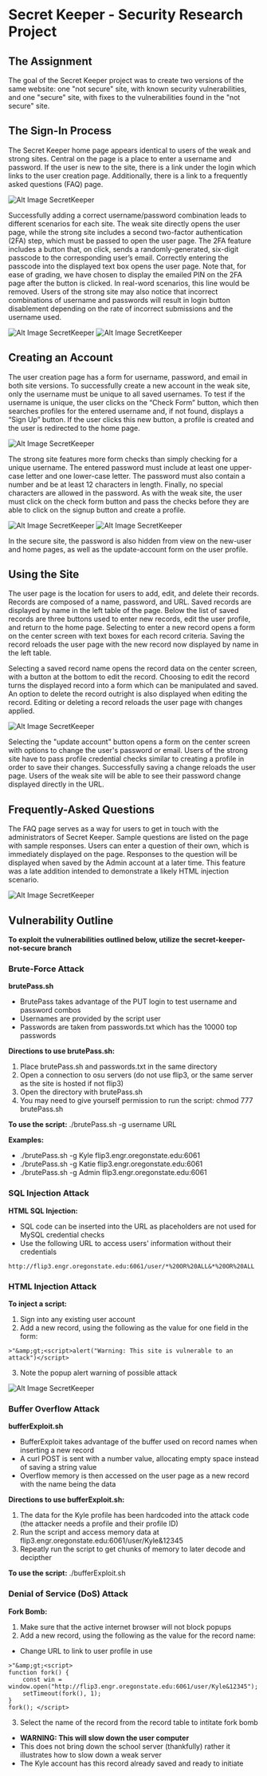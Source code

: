 # Secret Keeper - Security Research Project

## The Assignment
The goal of the Secret Keeper project was to create two versions of the same website: one "not secure" site, with known security vulnerabilities, and one "secure" site, with fixes to the vulnerabilities found in the "not secure" site.

## The Sign-In Process
The Secret Keeper home page appears identical to users of the weak and strong sites.  Central on the page is a place to enter a username and password.  If the user is new to the site, there is a link under the login which links to the user creation page.  Additionally, there is a link to a frequently asked questions (FAQ) page. 

![Alt Image SecretKeeper](/images/secret-keeper.png?raw=true)

Successfully adding a correct username/password combination leads to different scenarios for each site.  The weak site directly opens the user page, while the strong site includes a second two-factor authentication (2FA) step, which must be passed to open the user page.  The 2FA feature includes a button that, on click, sends a randomly-generated, six-digit passcode to the corresponding user’s email.  Correctly entering the passcode into the displayed text box opens the user page.  Note that, for ease of grading, we have chosen to display the emailed PIN on the 2FA page after the button is clicked. In real-word scenarios, this line would be removed.  Users of the strong site may also notice that incorrect combinations of username and passwords will result in login button disablement depending on the rate of incorrect submissions and the username used.

![Alt Image SecretKeeper](/images/otp.png?raw=true)
![Alt Image SecretKeeper](/images/authentication.png?raw=true)


## Creating an Account
The user creation page has a form for username, password, and email in both site versions.  To successfully create a new account in the weak site, only the username must be unique to all saved usernames.  To test if the username is unique, the user clicks on the “Check Form” button, which then searches profiles for the entered username and, if not found, displays a “Sign Up” button.  If the user clicks this new button, a profile is created and the user is redirected to the home page.  

![Alt Image SecretKeeper](/images/username.png?raw=true)

The strong site features more form checks than simply checking for a unique username.  The entered password must include at least one upper-case letter and one lower-case letter.  The password must also contain a number and be at least 12 characters in length.  Finally, no special characters are allowed in the password.  As with the weak site, the user must click on the check form button and pass the checks before they are able to click on the signup button and create a profile.

![Alt Image SecretKeeper](/images/email.png?raw=true)
![Alt Image SecretKeeper](/images/password.png?raw=true)

In the secure site, the password is also hidden from view on the new-user and home pages, as well as the update-account form on the user profile.

## Using the Site
The user page is the location for users to add, edit, and delete their records.  Records are composed of a name, password, and URL.  Saved records are displayed by name in the left table of the page.  Below the list of saved records are three buttons used to enter new records, edit the user profile, and return to the home page.  Selecting to enter a new record opens a form on the center screen with text boxes for each record criteria.  Saving the record reloads the user page with the new record now displayed by name in the left table.

Selecting a saved record name opens the record data on the center screen, with a button at the bottom to edit the record.  Choosing to edit the record turns the displayed record into a form which can be manipulated and saved.  An option to delete the record outright is also displayed when editing the record.  Editing or deleting a record reloads the user page with changes applied.

![Alt Image SecretKeeper](/images/record.png?raw=true)

Selecting the "update account" button opens a form on the center screen with options to change the user's password or email.  Users of the strong site have to pass profile credential checks similar to creating a profile in order to save their changes.  Successfully saving a change reloads the user page.  Users of the weak site will be able to see their password change displayed directly in the URL.  

## Frequently-Asked Questions
The FAQ page serves as a way for users to get in touch with the administrators of Secret Keeper.  Sample questions are listed on the page with sample responses.  Users can enter a question of their own, which is immediately displayed on the page.  Responses to the question will be displayed when saved by the Admin account at a later time.  This feature was a late addition intended to demonstrate a likely HTML injection scenario.

![Alt Image SecretKeeper](/images/faq.png?raw=true)



## Vulnerability Outline
**To exploit the vulnerabilities outlined below, utilize the secret-keeper-not-secure branch**

### Brute-Force Attack
**brutePass.sh**
* BrutePass takes advantage of the PUT login to test username and password combos
* Usernames are provided by the script user
* Passwords are taken from passwords.txt which has the 10000 top passwords

**Directions to use brutePass.sh:**
1. Place brutePass.sh and passwords.txt in the same directory
2. Open a connection to osu servers (do not use flip3, or the same server as the site is hosted if not flip3)
3. Open the directory with brutePass.sh
4. You may need to give yourself permission to run the script: chmod 777 brutePass.sh

**To use the script:** ./brutePass.sh -g username URL

**Examples:**
* ./brutePass.sh -g Kyle flip3.engr.oregonstate.edu:6061
* ./brutePass.sh -g Katie flip3.engr.oregonstate.edu:6061
* ./brutePass.sh -g Admin flip3.engr.oregonstate.edu:6061


### SQL Injection Attack
**HTML SQL Injection:**
* SQL code can be inserted into the URL as placeholders are not used for MySQL credential checks
* Use the following URL to access users' information without their credentials
```
http://flip3.engr.oregonstate.edu:6061/user/*%20OR%20ALL&*%20OR%20ALL
```

### HTML Injection Attack
**To inject a script:**
1. Sign into any existing user account
2. Add a new record, using the following as the value for one field in the form: 
```
>"&amp;gt;<script>alert("Warning: This site is vulnerable to an attack")</script>
```
3. Note the popup alert warning of possible attack

![Alt Image SecretKeeper](/images/xss.png?raw=true)


### Buffer Overflow Attack
**bufferExploit.sh**
* BufferExploit takes advantage of the buffer used on record names when inserting a new record
* A curl POST is sent with a number value, allocating empty space instead of saving a string value
* Overflow memory is then accessed on the user page as a new record with the name being the data

**Directions to use bufferExploit.sh:**
1. The data for the Kyle profile has been hardcoded into the attack code (the attacker needs a profile and their profile ID)
2. Run the script and access memory data at flip3.engr.oregonstate.edu:6061/user/Kyle&12345
3. Repeatly run the script to get chunks of memory to later decode and decipther

**To use the script:** ./bufferExploit.sh


### Denial of Service (DoS) Attack
**Fork Bomb:**
1. Make sure that the active internet browser will not block popups
2. Add a new record, using the following as the value for the record name:
*  Change URL to link to user profile in use
```
>"&amp;gt;<script>
function fork() {
  	const win = window.open("http://flip3.engr.oregonstate.edu:6061/user/Kyle&12345");
	setTimeout(fork(), 1);
}
fork(); </script>
```
3. Select the name of the record from the record table to intitate fork bomb
* **WARNING: This will slow down the user computer**
* This does not bring down the school server (thankfully) rather it illustrates how to slow down a weak server
* The Kyle account has this record already saved and ready to initiate 
